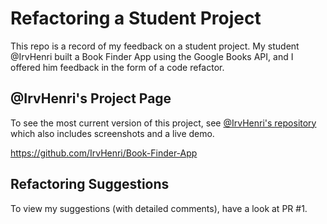 # Refactoring a Student Project

This repo is a record of my feedback on a student project.
My student @IrvHenri built a Book Finder App using the Google Books API, and I
offered him feedback in the form of a code refactor.

## @IrvHenri's Project Page

To see the most current version of this project, see [@IrvHenri's repository](https://github.com/IrvHenri/Book-Finder-App)
which also includes screenshots and a live demo.

<https://github.com/IrvHenri/Book-Finder-App>

## Refactoring Suggestions

To view my suggestions (with detailed comments), have a look at PR #1.


